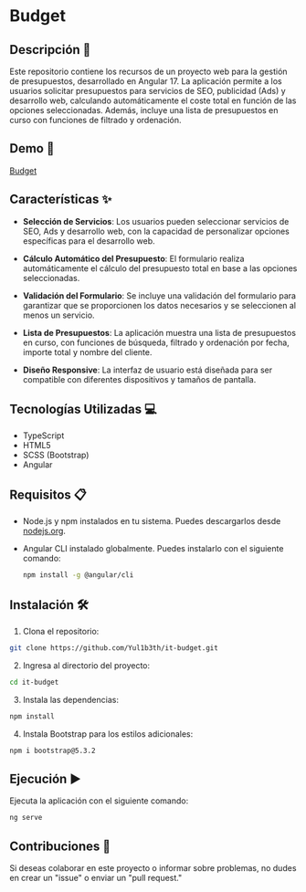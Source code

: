 # Budget

## Descripción 📄

Este repositorio contiene los recursos de un proyecto web para la gestión de presupuestos, desarrollado en Angular 17. La aplicación permite a los usuarios solicitar presupuestos para servicios de SEO, publicidad (Ads) y desarrollo web, calculando automáticamente el coste total en función de las opciones seleccionadas. Además, incluye una lista de presupuestos en curso con funciones de filtrado y ordenación.

## Demo 🚀

[Budget](https://yul1b3th.github.io/it-budget)

## Características ✨

- **Selección de Servicios**: Los usuarios pueden seleccionar servicios de SEO, Ads y desarrollo web, con la capacidad de personalizar opciones específicas para el desarrollo web.

- **Cálculo Automático del Presupuesto**: El formulario realiza automáticamente el cálculo del presupuesto total en base a las opciones seleccionadas.

- **Validación del Formulario**: Se incluye una validación del formulario para garantizar que se proporcionen los datos necesarios y se seleccionen al menos un servicio.

- **Lista de Presupuestos**: La aplicación muestra una lista de presupuestos en curso, con funciones de búsqueda, filtrado y ordenación por fecha, importe total y nombre del cliente.

- **Diseño Responsive**: La interfaz de usuario está diseñada para ser compatible con diferentes dispositivos y tamaños de pantalla.

## Tecnologías Utilizadas 💻

- TypeScript
- HTML5
- SCSS (Bootstrap)
- Angular

## Requisitos 📋

- Node.js y npm instalados en tu sistema. Puedes descargarlos desde [nodejs.org](https://nodejs.org/).
- Angular CLI instalado globalmente. Puedes instalarlo con el siguiente comando:

  ```bash
  npm install -g @angular/cli


## Instalación 🛠️
1. Clona el repositorio:
```bash
git clone https://github.com/Yul1b3th/it-budget.git
```

2. Ingresa al directorio del proyecto:
```bash
cd it-budget
```

3. Instala las dependencias:
```bash
npm install
```

4. Instala Bootstrap para los estilos adicionales:
```bash
npm i bootstrap@5.3.2
```

## Ejecución ▶️
Ejecuta la aplicación con el siguiente comando:
```bash
ng serve
```

## Contribuciones 🤝

Si deseas colaborar en este proyecto o informar sobre problemas, no dudes en crear un "issue" o enviar un "pull request."


